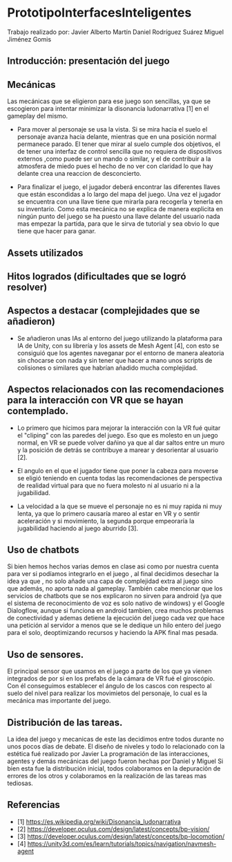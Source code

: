 # PrototipoInterfacesInteligentes
Trabajo realizado por: 
Javier Alberto Martín
Daniel Rodríguez Suárez
Miguel Jiménez Gomis

## Introducción: presentación del juego

## Mecánicas
Las mecánicas que se eligieron para ese juego son sencillas, ya que se escogieron para intentar minimizar la disonancia ludonarrativa \[1] en el gameplay del mismo.
* Para mover al personaje se usa la vista. Si se mira hacia el suelo el personaje avanza hacia delante, mientras que en una posición normal permanece parado. El tener que mirar al suelo cumple dos objetivos, el de tener una interfaz de control sencilla que no requiera de dispositivos externos ,como puede ser un mando o similar, y el de contribuir a la atmosfera de miedo pues el hecho de no ver con claridad lo que hay delante crea una reaccion de desconcierto. 

* Para finalizar el juego, el jugador deberá encontrar las diferentes llaves que están escondidas a lo largo del mapa del juego. Una vez el jugador se encuentra con una llave tiene que mirarla para recogerla y tenerla en su inventario. Como esta mecánica no se explica de manera explicita en ningún punto del juego se ha puesto una llave delante del usuario nada mas empezar la partida, para que le sirva de tutorial y sea obvio lo que tiene que hacer para ganar.

## Assets utilizados

## Hitos logrados (dificultades que se logró resolver)

## Aspectos a destacar (complejidades que se añadieron)
* Se añadieron unas IAs al entorno del juego utilizando la plataforma para IA de Unity, con su librería y los assets de Mesh Agent \[4], con esto se consiguió que los agentes naveganar por el entorno de manera aleatoria sin chocarse con nada y sin tener que hacer a mano unos scripts de colisiones o similares que habrían añadido mucha complejidad.

## Aspectos relacionados con las recomendaciones para la interacción con VR que se hayan contemplado.
* Lo primero que hicimos para mejorar la interacción con la VR fué quitar el "cliping" con las paredes del juego. Eso que es molesto en un juego normal, en VR se puede volver dañino ya que al dar saltos entre un muro y la posición de detrás se contribuye a marear y desorientar al usuario \[2].

* El angulo en el que el jugador tiene que poner la cabeza para moverse se eligió teniendo en cuenta todas las recomendaciones de perspectiva de realidad virtual para que no fuera molesto ni al usuario ni a la jugabilidad.

* La velocidad a la que se mueve el personaje no es ni muy rapida ni muy lenta, ya que lo primero causaría mareo al estar en VR y o sentir aceleración y si movimiento, la segunda porque empeoraría la jugabilidad haciendo al juego aburrido \[3]. 

## Uso de chatbots
Si bien hemos hechos varias demos en clase asi como por nuestra cuenta para ver si podíamos integrarlo en el juego , al final decidimos desechar la idea ya que , no solo añade una capa de complejidad extra al juego sino que además, no aporta nada al gameplay. También cabe mencionar que los servicios de chatbots que se nos explicaron no sirven para android (ya que el sistema de reconocimiento de voz es solo nativo de windows) y el Google Dialogflow, aunque si funciona en android tambien, crea muchos problemas de conectividad  y ademas detiene la ejecución del juego cada vez que hace una petición al servidor a menos que se le dedique un hilo entero del juego para el solo, deoptimizando recursos y haciendo la APK final mas pesada.

## Uso de sensores.
El principal sensor que usamos en el juego a parte de los que ya vienen integrados de por si en los prefabs de la cámara de VR fué el giroscópio. Con él conseguimos establecer el ángulo de los cascos con respecto al suelo del nivel para realizar los movimietos del personaje, lo cual es la  mecánica mas importante del juego.

## Distribución de las tareas.
La idea del juego y mecanicas de este las decidimos entre todos durante no unos pocos días de debate.
El diseño de niveles y todo lo relacionado con la estética fué realizado por Javier 
La programación de las interacciones, agentes y demás mecánicas del juego fueron hechas por Daniel y Miguel
Si bien esta fue la distribución inicial, todos colaboramos en la depuración de errores de los otros y colaboramos en  la realización de las tareas mas tediosas.

## Referencias
* \[1] https://es.wikipedia.org/wiki/Disonancia_ludonarrativa
* \[2] https://developer.oculus.com/design/latest/concepts/bp-vision/
* \[3] https://developer.oculus.com/design/latest/concepts/bp-locomotion/
* \[4] https://unity3d.com/es/learn/tutorials/topics/navigation/navmesh-agent
